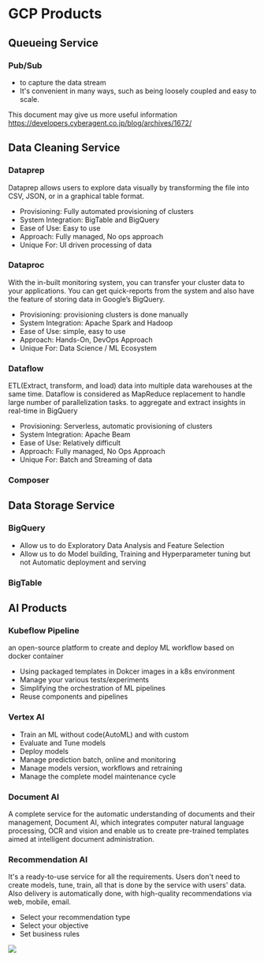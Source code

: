 # GCP Products
## Queueing Service
### Pub/Sub
- to capture the data stream
- It's convenient in many ways, such as being loosely coupled and easy to scale.

This document may give us more useful information
https://developers.cyberagent.co.jp/blog/archives/1672/

## Data Cleaning Service
### Dataprep
Dataprep allows users to explore data visually by transforming the file into CSV, JSON, or in a graphical table format.
- Provisioning: Fully automated provisioning of clusters
- System Integration: BigTable and BigQuery
- Ease of Use: Easy to use
- Approach: Fully managed, No ops approach
- Unique For: UI driven processing of data

### Dataproc
With the in-built monitoring system, you can transfer your cluster data to your applications. 
You can get quick-reports from the system and also have the feature of storing data in Google’s BigQuery.
- Provisioning: provisioning clusters is done manually
- System Integration: Apache Spark and Hadoop
- Ease of Use: simple, easy to use
- Approach: Hands-On, DevOps Approach
- Unique For: Data Science / ML Ecosystem

### Dataflow
ETL(Extract, transform, and load) data into multiple data warehouses at the same time.
Dataflow is considered as MapReduce replacement to handle large number of parallelization tasks.
to aggregate and extract insights in real-time in BigQuery
- Provisioning: Serverless, automatic provisioning of clusters
- System Integration: Apache Beam
- Ease of Use: Relatively difficult
- Approach: Fully managed, No Ops Approach
- Unique For: Batch and Streaming of data

### Composer

## Data Storage Service

### BigQuery
- Allow us to do Exploratory Data Analysis and Feature Selection
- Allow us to do Model building, Training and Hyperparameter tuning but not Automatic deployment and serving

### BigTable

## AI Products
### Kubeflow Pipeline
an open-source platform to create and deploy ML workflow based on docker container
- Using packaged templates in Dokcer images in a k8s environment
- Manage your various tests/experiments
- Simplifying the orchestration of ML pipelines
- Reuse components and pipelines

### Vertex AI
- Train an ML without code(AutoML) and with custom
- Evaluate and Tune models
- Deploy models
- Manage prediction batch, online and monitoring
- Manage models version, workflows and retraining
- Manage the complete model maintenance cycle

### Document AI
A complete service for the automatic understanding of documents and their management,
Document AI, which integrates computer natural language processing, OCR and vision and enable us to create pre-trained templates aimed at intelligent document administration.

### Recommendation AI
It's a ready-to-use service for all the requirements. Users don't need to create models, tune, train, all that is done by the service with users' data. Also delivery is automatically done, with high-quality recommendations via web, mobile, email.

- Select your recommendation type
- Select your objective
- Set business rules

<img src="https://s3.amazonaws.com/media.whizlabs.com/learn/ml24.png">

